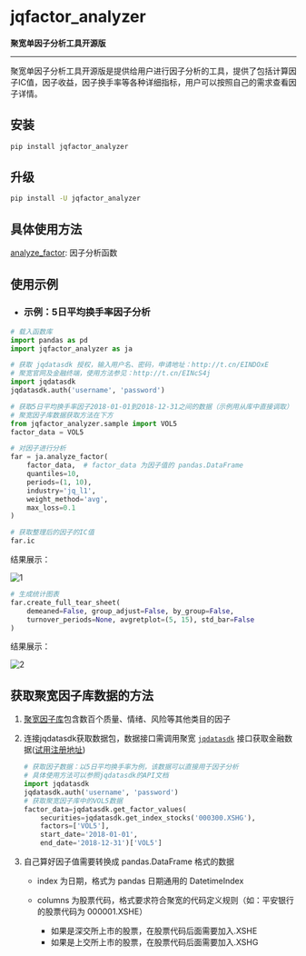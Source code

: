 

# jqfactor_analyzer

**聚宽单因子分析工具开源版**

---

聚宽单因子分析工具开源版是提供给用户进行因子分析的工具，提供了包括计算因子IC值，因子收益，因子换手率等各种详细指标，用户可以按照自己的需求查看因子详情。



## **安装**

```bash
pip install jqfactor_analyzer
```



## **升级**

```bash
pip install -U jqfactor_analyzer
```



## **具体使用方法**

[analyze_factor](docs/API文档.md): 因子分析函数



## **使用示例**

* ### 示例：5日平均换手率因子分析

```python
# 载入函数库
import pandas as pd
import jqfactor_analyzer as ja

# 获取 jqdatasdk 授权，输入用户名、密码，申请地址：http://t.cn/EINDOxE
# 聚宽官网及金融终端，使用方法参见：http://t.cn/EINcS4j
import jqdatasdk
jqdatasdk.auth('username', 'password')

# 获取5日平均换手率因子2018-01-01到2018-12-31之间的数据（示例用从库中直接调取）
# 聚宽因子库数据获取方法在下方
from jqfactor_analyzer.sample import VOL5
factor_data = VOL5

# 对因子进行分析
far = ja.analyze_factor(
    factor_data,  # factor_data 为因子值的 pandas.DataFrame
    quantiles=10,
    periods=(1, 10),
    industry='jq_l1',
    weight_method='avg',
    max_loss=0.1
)

# 获取整理后的因子的IC值
far.ic
```

结果展示：

![1](http://img0.ph.126.net/yJ8JpnMULEAqE4hzaGzMcg==/861876378788739324.png)

```python
# 生成统计图表
far.create_full_tear_sheet(
    demeaned=False, group_adjust=False, by_group=False,
    turnover_periods=None, avgretplot=(5, 15), std_bar=False
)
```

结果展示：

![2](https://image.joinquant.com/639f56bd353409e10d46f211e6a47023)

## **获取聚宽因子库数据的方法**

1. [聚宽因子库](https://www.joinquant.com/help/api/help?name=factor_values)包含数百个质量、情绪、风险等其他类目的因子

2. 连接jqdatasdk获取数据包，数据接口需调用聚宽 [`jqdatasdk`](https://github.com/JoinQuant/jqdatasdk/blob/master/README.md) 接口获取金融数据([试用注册地址](http://t.cn/EINDOxE))

   ```python
   # 获取因子数据：以5日平均换手率为例，该数据可以直接用于因子分析
   # 具体使用方法可以参照jqdatasdk的API文档
   import jqdatasdk
   jqdatasdk.auth('username', 'password')
   # 获取聚宽因子库中的VOL5数据
   factor_data=jqdatasdk.get_factor_values(
       securities=jqdatasdk.get_index_stocks('000300.XSHG'),
       factors=['VOL5'],
       start_date='2018-01-01',
       end_date='2018-12-31')['VOL5']
   ```

3. 自己算好因子值需要转换成 pandas.DataFrame 格式的数据

   * index 为日期，格式为 pandas 日期通用的 DatetimeIndex

   * columns 为股票代码，格式要求符合聚宽的代码定义规则（如：平安银行的股票代码为 000001.XSHE）
     * 如果是深交所上市的股票，在股票代码后面需要加入.XSHE
     * 如果是上交所上市的股票，在股票代码后面需要加入.XSHG
